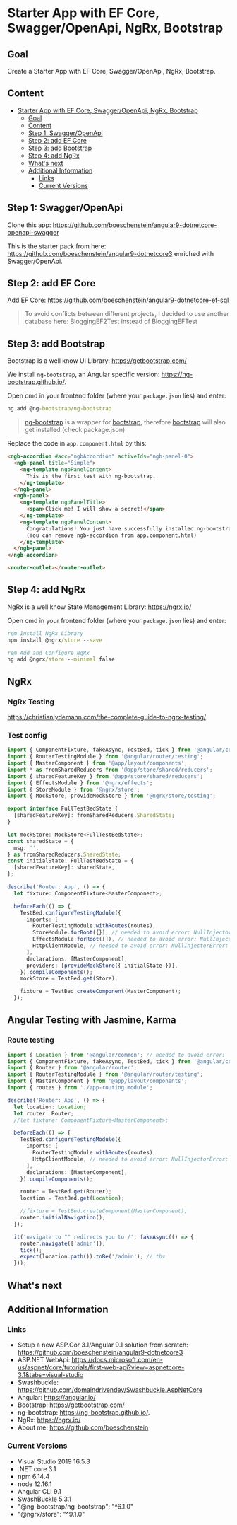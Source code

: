 # Starter App with EF Core, Swagger/OpenApi, NgRx, Bootstrap

## Goal

Create a Starter App with EF Core, Swagger/OpenApi, NgRx, Bootstrap.

## Content

- [Starter App with EF Core, Swagger/OpenApi, NgRx, Bootstrap](#starter-app-with-ef-core-swaggeropenapi-ngrx-bootstrap)
  - [Goal](#goal)
  - [Content](#content)
  - [Step 1: Swagger/OpenApi](#step-1-swaggeropenapi)
  - [Step 2: add EF Core](#step-2-add-ef-core)
  - [Step 3: add Bootstrap](#step-3-add-bootstrap)
  - [Step 4: add NgRx](#step-4-add-ngrx)
  - [What's next](#whats-next)
  - [Additional Information](#additional-information)
    - [Links](#links)
    - [Current Versions](#current-versions)

## Step 1: Swagger/OpenApi

Clone this app: <https://github.com/boeschenstein/angular9-dotnetcore-openapi-swagger>

This is the starter pack from here: <https://github.com/boeschenstein/angular9-dotnetcore3>
enriched with Swagger/OpenApi.

## Step 2: add EF Core

Add EF Core: <https://github.com/boeschenstein/angular9-dotnetcore-ef-sql>

> To avoid conflicts between different projects, I decided to use another database here: BloggingEF2Test instead of BloggingEFTest

## Step 3: add Bootstrap

Bootstrap is a well know UI Library: <https://getbootstrap.com/>

We install `ng-bootstrap`, an Angular specific version: <https://ng-bootstrap.github.io/>.

Open cmd in your frontend folder (where your `package.json` lies) and enter:

``` cmd
ng add @ng-bootstrap/ng-bootstrap
```

> [ng-bootstrap](https://ng-bootstrap.github.io/) is a wrapper for [bootstrap](https://getbootstrap.com/), therefore [bootstrap](https://getbootstrap.com/) will also get installed (check package.json)

Replace the code in `app.component.html` by this:

``` html
<ngb-accordion #acc="ngbAccordion" activeIds="ngb-panel-0">
  <ngb-panel title="Simple">
    <ng-template ngbPanelContent>
      This is the first test with ng-bootstrap.
    </ng-template>
  </ngb-panel>
  <ngb-panel>
    <ng-template ngbPanelTitle>
      <span>Click me! I will show a secret!</span>
    </ng-template>
    <ng-template ngbPanelContent>
      Congratulations! You just have successfully installed ng-bootstrap!
      (You can remove ngb-accordion from app.component.html)
    </ng-template>
  </ngb-panel>
</ngb-accordion>

<router-outlet></router-outlet>
```

## Step 4: add NgRx

NgRx is a well know State Management Library: <https://ngrx.io/>

Open cmd in your frontend folder (where your `package.json` lies) and enter:

``` cmd
rem Install NgRx Library
npm install @ngrx/store --save

rem Add and Configure NgRx
ng add @ngrx/store --minimal false
```

## NgRx

### NgRx Testing

<https://christianlydemann.com/the-complete-guide-to-ngrx-testing/>

### Test config

```typescript
import { ComponentFixture, fakeAsync, TestBed, tick } from '@angular/core/testing';
import { RouterTestingModule } from '@angular/router/testing';
import { MasterComponent } from '@app/layout/components';
import * as fromSharedReducers from '@app/store/shared/reducers';
import { sharedFeatureKey } from '@app/store/shared/reducers';
import { EffectsModule } from '@ngrx/effects';
import { StoreModule } from '@ngrx/store';
import { MockStore, provideMockStore } from '@ngrx/store/testing';

export interface FullTestBedState {
  [sharedFeatureKey]: fromSharedReducers.SharedState;
}

let mockStore: MockStore<FullTestBedState>;
const sharedState = {
  msg: '',
} as fromSharedReducers.SharedState;
const initialState: FullTestBedState = {
  [sharedFeatureKey]: sharedState,
};

describe('Router: App', () => {
  let fixture: ComponentFixture<MasterComponent>;

  beforeEach(() => {
    TestBed.configureTestingModule({
      imports: [
        RouterTestingModule.withRoutes(routes),
        StoreModule.forRoot({}), // needed to avoid error: NullInjectorError: No provider for Store!
        EffectsModule.forRoot([]), // needed to avoid error: NullInjectorError: No provider for Actions!
        HttpClientModule, // needed to avoid error: NullInjectorError: No provider for HttpClient!
      ],
      declarations: [MasterComponent],
      providers: [provideMockStore({ initialState })],
    }).compileComponents();
    mockStore = TestBed.get(Store);

    fixture = TestBed.createComponent(MasterComponent);
  });
```

## Angular Testing with Jasmine, Karma

### Route testing

```typescript
import { Location } from '@angular/common'; // needed to avoid error:  NullInjectorError: No provider for Location!
import { ComponentFixture, fakeAsync, TestBed, tick } from '@angular/core/testing';
import { Router } from '@angular/router';
import { RouterTestingModule } from '@angular/router/testing';
import { MasterComponent } from '@app/layout/components';
import { routes } from './app-routing.module';

describe('Router: App', () => {
  let location: Location;
  let router: Router;
  //let fixture: ComponentFixture<MasterComponent>;

  beforeEach(() => {
    TestBed.configureTestingModule({
      imports: [
        RouterTestingModule.withRoutes(routes),
        HttpClientModule, // needed to avoid error: NullInjectorError: No provider for HttpClient!
      ],
      declarations: [MasterComponent],
    }).compileComponents();

    router = TestBed.get(Router);
    location = TestBed.get(Location);

    //fixture = TestBed.createComponent(MasterComponent);
    router.initialNavigation();
  });

  it('navigate to "" redirects you to /', fakeAsync(() => {
    router.navigate(['admin']);
    tick();
    expect(location.path()).toBe('/admin'); // tbv
  }));

```

## What's next

## Additional Information

### Links

- Setup a new ASP.Cor 3.1/Angular 9.1 solution from scratch: <https://github.com/boeschenstein/angular9-dotnetcore3>
- ASP.NET WebApi: <https://docs.microsoft.com/en-us/aspnet/core/tutorials/first-web-api?view=aspnetcore-3.1&tabs=visual-studio>
- Swashbuckle: <https://github.com/domaindrivendev/Swashbuckle.AspNetCore>
- Angular: <https://angular.io/>
- Bootstrap: <https://getbootstrap.com/>
- ng-bootstrap: <https://ng-bootstrap.github.io/>.
- NgRx: <https://ngrx.io/>
- About me: <https://github.com/boeschenstein>

### Current Versions

- Visual Studio 2019 16.5.3
- .NET core 3.1
- npm 6.14.4
- node 12.16.1
- Angular CLI 9.1
- SwashBuckle 5.3.1
- "@ng-bootstrap/ng-bootstrap": "^6.1.0"
- "@ngrx/store": "^9.1.0"
